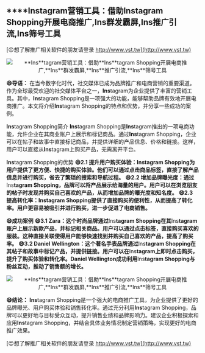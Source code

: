 ## ****Ins**tagram营销工具：借助**Ins**tagram Shopping开展电商推广,**Ins**群发霸屏,**Ins**推广引流,**Ins**筛号工具**

[😍想了解推广相关软件的朋友请登录 http://www.vst.tw](http://www.vst.tw)

 <center><img src="https://vst.tw/MP4/tuiguang/png/7.png" alt="**Ins**tagram营销工具：借助**Ins**tagram Shopping开展电商推广,**Ins**群发霸屏,**Ins**推广引流,**Ins**筛号工具"></center>

**😄导语：**
在当今数字化时代，社交媒体已成为品牌推广和电商营销的重要渠道。作为全球最受欢迎的社交媒体平台之一，**Ins**tagram为企业提供了丰富的营销工具。其中，**Ins**tagram Shopping是一项强大的功能，能够帮助品牌有效地开展电商推广。本文将介绍**Ins**tagram Shopping的特点和优势，并分享一些成功的案例。

**Ins**tagram Shopping简介
**Ins**tagram Shopping是**Ins**tagram推出的一项电商功能，允许企业在其商业账户上展示和标记商品。通过**Ins**tagram Shopping，企业可以在帖子和故事中直接标记商品，并提供详细的产品信息、价格和链接。这样，用户可以直接从**Ins**tagram上购买产品，无需离开平台。

**Ins**tagram Shopping的优势
**😄2.1 提升用户购买体验：**Ins**tagram Shopping为用户提供了更方便、快捷的购买体验。他们可以通过点击商品标签，直接了解产品信息并进行购买，省去了繁琐的搜索和导航过程。**
**😄2.2 增加品牌曝光度：通过**Ins**tagram Shopping，品牌可以将产品展示给海量的用户。用户可以在浏览朋友的帖子时发现并购买自己喜欢的产品，从而增加品牌的曝光度和知名度。**
**😄2.3 提高转化率：**Ins**tagram Shopping提供了直接购买的便利性，从而提高了转化率。用户更容易被吸引并进行购买，进一步促进了电商销售。**

**😄成功案例**
**😄3.1 Zara：这个时尚品牌通过**Ins**tagram Shopping在其**Ins**tagram账户上展示新款产品，并标记相关商品。用户可以通过点击标签，直接购买喜欢的服装。这种直接关联使得用户能够快速找到并购买自己喜欢的产品，提高了购买率。**
**😄3.2 Daniel Wellington：这个著名手表品牌通过**Ins**tagram Shopping在其帖子和故事中标记产品，并提供链接。用户可以在**Ins**tagram上即时点击购买，提升了购买体验和转化率。Daniel Wellington成功利用**Ins**tagram Shopping与粉丝互动，推动了销售额的增长。**

 <center><img src="https://vst.tw/MP4/tuiguang/png/2.png" alt="**Ins**tagram营销工具：借助**Ins**tagram Shopping开展电商推广,**Ins**群发霸屏,**Ins**推广引流,**Ins**筛号工具"></center>

**😄结论：**
**Ins**tagram Shopping是一个强大的电商推广工具，为企业提供了更好的品牌曝光、用户购买体验和销售转化率。通过充分利用**Ins**tagram Shopping，品牌可以更好地与目标受众互动，提升销售业绩和品牌影响力。建议企业积极探索和应用**Ins**tagram Shopping，并结合具体业务情况制定营销策略，实现更好的电商推广效果。

[😍想了解推广相关软件的朋友请登录 http://www.vst.tw](http://www.vst.tw)



